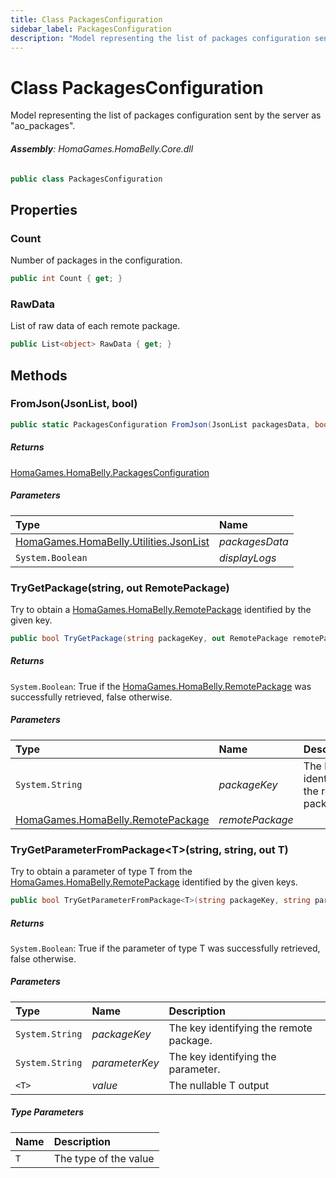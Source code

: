 ```yaml
---
title: Class PackagesConfiguration
sidebar_label: PackagesConfiguration
description: "Model representing the list of packages configuration sent by the server as \"ao_packages\"."
---
```

# Class PackagesConfiguration
Model representing the list of packages configuration sent by the server as "ao_packages".

###### **Assembly**: HomaGames.HomaBelly.Core.dll

```csharp title="Declaration"
public class PackagesConfiguration
```
## Properties
### Count
Number of packages in the configuration.

```csharp title="Declaration"
public int Count { get; }
```
### RawData
List of raw data of each remote package.

```csharp title="Declaration"
public List<object> RawData { get; }
```
## Methods
### FromJson(JsonList, bool)


```csharp title="Declaration"
public static PackagesConfiguration FromJson(JsonList packagesData, bool displayLogs = true)
```

##### Returns

[HomaGames.HomaBelly.PackagesConfiguration](../HomaGames.HomaBelly/PackagesConfiguration)

##### Parameters

| Type | Name |
|:--- |:--- |
| [HomaGames.HomaBelly.Utilities.JsonList](../HomaGames.HomaBelly.Utilities/JsonList) | *packagesData* |
| `System.Boolean` | *displayLogs* |

### TryGetPackage(string, out RemotePackage)
Try to obtain a [HomaGames.HomaBelly.RemotePackage](../HomaGames.HomaBelly/RemotePackage) identified by the given key.

```csharp title="Declaration"
public bool TryGetPackage(string packageKey, out RemotePackage remotePackage)
```

##### Returns

`System.Boolean`: True if the [HomaGames.HomaBelly.RemotePackage](../HomaGames.HomaBelly/RemotePackage) was successfully retrieved, false otherwise.
##### Parameters

| Type | Name | Description |
|:--- |:--- |:--- |
| `System.String` | *packageKey* | The key identifying the remote package. |
| [HomaGames.HomaBelly.RemotePackage](../HomaGames.HomaBelly/RemotePackage) | *remotePackage* |  |

### TryGetParameterFromPackage&lt;T&gt;(string, string, out T)
Try to obtain a parameter of type T from the [HomaGames.HomaBelly.RemotePackage](../HomaGames.HomaBelly/RemotePackage) identified by the given keys.

```csharp title="Declaration"
public bool TryGetParameterFromPackage<T>(string packageKey, string parameterKey, out T value)
```

##### Returns

`System.Boolean`: True if the parameter of type T was successfully retrieved, false otherwise.
##### Parameters

| Type | Name | Description |
|:--- |:--- |:--- |
| `System.String` | *packageKey* | The key identifying the remote package. |
| `System.String` | *parameterKey* | The key identifying the parameter. |
| `<T>` | *value* | The nullable T output |

##### Type Parameters
| Name | Description |
|:--- |:--- |
| `T` | The type of the value |
